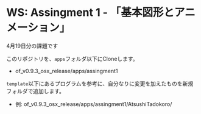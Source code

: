 # WS: Assingment 1 - 「基本図形とアニメーション」

4月19日分の課題です

このリポジトリを、``apps``フォルダ以下にCloneします。

- of_v0.9.3_osx_release/apps/assingment1

``template``以下にあるプログラムを参考に、自分なりに変更を加えたものを新規フォルダで追加します。

- 例: of_v0.9.3_osx_release/apps/assingment1/AtsushiTadokoro/